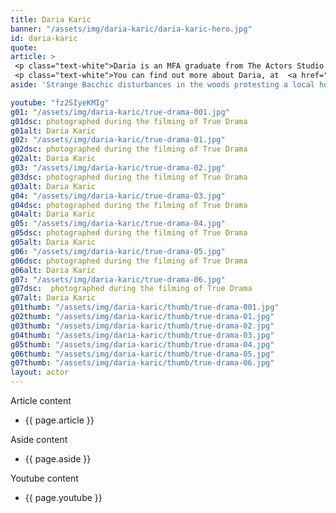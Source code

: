```yaml
---
title: Daria Karic
banner: "/assets/img/daria-karic/daria-karic-hero.jpg"
id: daria-karic
quote: 
article: >
 <p class="text-white">Daria is an MFA graduate from The Actors Studio in New York City. Before that, she earned her BA in Acting and Puppetry from the University of Strossmayer in Croatia. She took on the role of a Police Investigative Officer in True Drama to present the forensic evidence that narrows the search to find the copycat of the 1980’s Greenwich Slasher.</p>
 <p class="text-white">You can find out more about Daria, at  <a href="https://www.dariakaric.com/" target="_blank" class="underline mail-link">www.dariakaric.com </a></p>
aside: 'Strange Bacchic disturbances in the woods protesting a local horror movie prompt a police investigation. A shadowy figure emerges.  Calling himself the God of Drama, he believes that he can achieve the seemingly impossible goal of returning drama to its original purpose – of preparing citizens for leadership in democracy. As the horror movie spirals out of control, and the Bacchae are consumed in violence - can officer Ailish Walsh discern the truth before a gruesome Greek drama unfolds? <br><br> Director James Thomas creates a Greek tragedy for our time. A horror story that looks at the original role of drama – as the companion invention of democracy – to shed light on how modern media is still working in our lives, in hidden ways, to rip us apart. True Drama is an alarm – a rare moment of clarity – a terrifying jolt - and an invitation to enjoy the true transcendental power of drama to help us envision a better Democracy. '

youtube: "fz2SIyeKMIg"
g01: "/assets/img/daria-karic/true-drama-001.jpg"
g01dsc: photographed during the filming of True Drama 
g01alt: Daria Karic 
g02: "/assets/img/daria-karic/true-drama-01.jpg"
g02dsc: photographed during the filming of True Drama 
g02alt: Daria Karic 
g03: "/assets/img/daria-karic/true-drama-02.jpg"
g03dsc: photographed during the filming of True Drama  
g03alt: Daria Karic  
g04: "/assets/img/daria-karic/true-drama-03.jpg"
g04dsc: photographed during the filming of True Drama
g04alt: Daria Karic 
g05: "/assets/img/daria-karic/true-drama-04.jpg"
g05dsc: photographed during the filming of True Drama 
g05alt: Daria Karic
g06: "/assets/img/daria-karic/true-drama-05.jpg"
g06dsc: photographed during the filming of True Drama
g06alt: Daria Karic  
g07: "/assets/img/daria-karic/true-drama-06.jpg"
g07dsc:  photographed during the filming of True Drama
g07alt: Daria Karic 
g01thumb: "/assets/img/daria-karic/thumb/true-drama-001.jpg"
g02thumb: "/assets/img/daria-karic/thumb/true-drama-01.jpg"
g03thumb: "/assets/img/daria-karic/thumb/true-drama-02.jpg"
g04thumb: "/assets/img/daria-karic/thumb/true-drama-03.jpg"
g05thumb: "/assets/img/daria-karic/thumb/true-drama-04.jpg"
g06thumb: "/assets/img/daria-karic/thumb/true-drama-05.jpg"
g07thumb: "/assets/img/daria-karic/thumb/true-drama-06.jpg"
layout: actor
---
```


Article content
* {{ page.article }}

Aside content
* {{ page.aside }}

Youtube content
* {{ page.youtube }}

